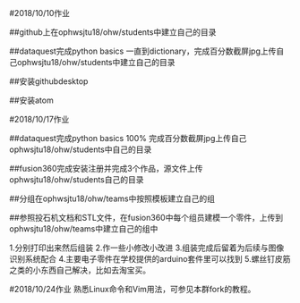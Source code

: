 #2018/10/10作业

##github上在ophwsjtu18/ohw/students中建立自己的目录

##dataquest完成python basics 一直到dictionary，完成百分数截屏jpg上传自己ophwsjtu18/ohw/students中建立自己的目录

##安装githubdesktop 

##安装atom

#2018/10/17作业

##dataquest完成python basics 100% 完成百分数截屏jpg上传自己ophwsjtu18/ohw/students中自己的目录

##fusion360完成安装注册并完成3个作品，源文件上传ophwsjtu18/ohw/students自己的目录

##分组在ophwsjtu18/ohw/teams中按照模板建立自己的组

##参照投石机文档和STL文件，在fusion360中每个组员建模一个零件，上传到ophwsjtu18/ohw/teams中建立自己的组中

1.分别打印出来然后组装 
2.作一些小修改小改进
3.组装完成后留着为后续与图像识别系统配合
4.主要电子零件在学校提供的arduino套件里可以找到
5.螺丝钉皮筋之类的小东西自己解决，比如去淘宝买。

#2018/10/24作业
熟悉Linux命令和Vim用法，可参见本群fork的教程。

